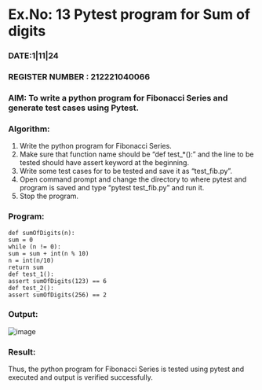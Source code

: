# Ex.No: 13  Pytest program for Sum of digits

### DATE:1|11|24                                                                         
### REGISTER NUMBER : 212221040066
### AIM: To write a python program for Fibonacci Series and generate test cases using Pytest. 

### Algorithm:

1. Write the python program for Fibonacci Series. 
2. Make sure that function name should be “def test_*():” and the line to be tested 
should have assert keyword at the beginning. 
3. Write some test cases for to be tested and save it as “test_fib.py”. 
4. Open command prompt and change the directory to where pytest and program is 
saved and type “pytest test_fib.py” and run it. 
5. Stop the program.

### Program:
```
def sumOfDigits(n): 
sum = 0 
while (n != 0): 
sum = sum + int(n % 10) 
n = int(n/10) 
return sum 
def test_1(): 
assert sumOfDigits(123) == 6 
def test_2(): 
assert sumOfDigits(256) == 2 
```
### Output:
![image](https://github.com/user-attachments/assets/12480c93-6cce-43e3-9fca-5ca5a47bbdbc)
### Result:
Thus, the python program for Fibonacci Series is tested using pytest and executed and output is verified successfully.


